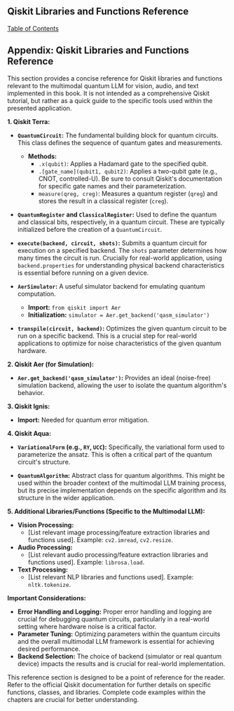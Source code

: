 ## Qiskit Libraries and Functions Reference

[Table of Contents](#table-of-contents)

## Appendix: Qiskit Libraries and Functions Reference

This section provides a concise reference for Qiskit libraries and functions relevant to the multimodal quantum LLM for vision, audio, and text implemented in this book.  It is not intended as a comprehensive Qiskit tutorial, but rather as a quick guide to the specific tools used within the presented application.

**1. Qiskit Terra:**

* **`QuantumCircuit`:**  The fundamental building block for quantum circuits.  This class defines the sequence of quantum gates and measurements.

    * **Methods:**
        * `.x(qubit)`: Applies a Hadamard gate to the specified qubit.
        * `.[gate_name](qubit1, qubit2)`: Applies a two-qubit gate (e.g., CNOT, controlled-U).  Be sure to consult Qiskit's documentation for specific gate names and their parameterization.
        * `measure(qreg, creg)`: Measures a quantum register (`qreg`) and stores the result in a classical register (`creg`).

* **`QuantumRegister` and `ClassicalRegister`:** Used to define the quantum and classical bits, respectively, in a quantum circuit. These are typically initialized before the creation of a `QuantumCircuit`.

* **`execute(backend, circuit, shots)`:** Submits a quantum circuit for execution on a specified backend.  The `shots` parameter determines how many times the circuit is run.  Crucially for real-world application, using `backend.properties` for understanding physical backend characteristics is essential before running on a given device.

* **`AerSimulator`:** A useful simulator backend for emulating quantum computation.

    * **Import:**  `from qiskit import Aer`
    * **Initialization:**  `simulator = Aer.get_backend('qasm_simulator')`

* **`transpile(circuit, backend)`:** Optimizes the given quantum circuit to be run on a specific backend. This is a crucial step for real-world applications to optimize for noise characteristics of the given quantum hardware.


**2. Qiskit Aer (for Simulation):**

* **`Aer.get_backend('qasm_simulator')`:** Provides an ideal (noise-free) simulation backend, allowing the user to isolate the quantum algorithm's behavior.


**3. Qiskit Ignis:**

* **Import:** Needed for quantum error mitigation.


**4. Qiskit Aqua:**

* **`VariationalForm` (e.g., `RY`, `UCC`):**  Specifically, the variational form used to parameterize the ansatz. This is often a critical part of the quantum circuit's structure.

* **`QuantumAlgorithm`:** Abstract class for quantum algorithms. This might be used within the broader context of the multimodal LLM training process, but its precise implementation depends on the specific algorithm and its structure in the wider application.



**5. Additional Libraries/Functions (Specific to the Multimodal LLM):**

* **Vision Processing:**
    *  [List relevant image processing/feature extraction libraries and functions used].  Example:  `cv2.imread`, `cv2.resize`.
* **Audio Processing:**
    *  [List relevant audio processing/feature extraction libraries and functions used]. Example:  `librosa.load`.
* **Text Processing:**
    * [List relevant NLP libraries and functions used].  Example: `nltk.tokenize`.



**Important Considerations:**

* **Error Handling and Logging:**  Proper error handling and logging are crucial for debugging quantum circuits, particularly in a real-world setting where hardware noise is a critical factor.
* **Parameter Tuning:**  Optimizing parameters within the quantum circuits and the overall multimodal LLM framework is essential for achieving desired performance.
* **Backend Selection:**  The choice of backend (simulator or real quantum device) impacts the results and is crucial for real-world implementation.


This reference section is designed to be a point of reference for the reader.  Refer to the official Qiskit documentation for further details on specific functions, classes, and libraries.  Complete code examples within the chapters are crucial for better understanding.


<a id='chapter-7-subchapter-2'></a>